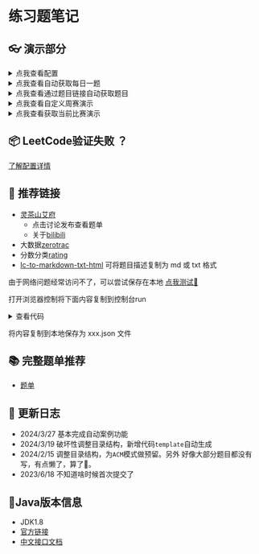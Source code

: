 # 练习题笔记



## 👓 演示部分

<details>
  <summary>点我查看配置</summary>
  <img src="https://camo.githubusercontent.com/1c1990223d48e17dacbcc99d497732671a5128a6b7ed0cc5dc54177d575f25eb/68747470733a2f2f692e706f7374696d672e63632f577a3534787832572f636f6e6669672e706e67" alt="config"/>
</details>



<details>
  <summary>点我查看自动获取每日一题</summary>
  <img src="https://camo.githubusercontent.com/918f5eb9772584a6ff3fbdfc8c92be86bdf218f55764edeadbe470412721fa78/68747470733a2f2f692e706f7374696d672e63632f477437703676586b2f6175746f2d6e6578742e676966" alt="每日一题演示"/>
</details>



<details>
  <summary>点我查看通过题目链接自动获取题目</summary>
  <img src="https://camo.githubusercontent.com/ed5680ea5f6865eb8c83559329d807ee7549076ac544b5a47c3cac17e206a094/68747470733a2f2f692e706f7374696d672e63632f4b5951394d7a6a312f637573746f6d2d70726f626c656d732e676966" alt="自定义题目"/>
</details>


<details>
  <summary>点我查看自定义周赛演示</summary>
  <img src="https://camo.githubusercontent.com/caa119d57a6fc52687bc28c6a21ceeb930c1fb4a1b91c2911ef91f6cf9218c75/68747470733a2f2f692e706f7374696d672e63632f3532796a564b7a442f7765656b2d636f6e746573742e676966" alt="自定义比赛演示"/>
</details>


<details>
  <summary>点我查看获取当前比赛演示</summary>
  <img src="https://camo.githubusercontent.com/678790a59bd39447c8ea2a47470e678e199f45c9658aecdabfbbb0c0eaf50ab4/68747470733a2f2f692e706f7374696d672e63632f48784b35464a42382f6375727272656e742d636f6e746573742e676966" alt="当前比赛"/>
  由于当前没有任何比赛因此没有抓取
</details>




## 📦 LeetCode验证失败 ？


[了解配置详情](./main/java/code_generation/crwal/readme.md)


## 🚀 推荐链接

- [灵茶山艾府](https://leetcode.cn/u/endlesscheng/)
  - 点击讨论发布查看题单
  - 关于[bilibili](https://space.bilibili.com/206214)
- 大数据[zerotrac](https://zerotrac.github.io/leetcode_problem_rating/#/)
- 分数分类[rating](https://huxulm.github.io/lc-rating/)
- [lc-to-markdown-txt-html](https://greasyfork.org/scripts/491969/feedback) 可将题目描述复制为 md 或 txt 格式

由于网络问题经常访问不了，可以尝试保存在本地 [点我测试🚀](https://huxulm.github.io/lc-rating/)

打开浏览器控制将下面内容复制到控制台run





<details>
  <summary>查看代码</summary>
  <pre >
      <code class="language-javascript">
          const trs = document.querySelectorAll('table tbody tr')
          let ans = []
          Array.from(trs).forEach(tr=>{
          const tds = tr.querySelectorAll('td')
          const title = tds[2].querySelector('a').textContent
          const url = tds[2].querySelector('a').href
          const score = tds[3].querySelector('div').textContent
          // console.log(title,url,score)
            let obj = {
                title,
                score,
                url
              }
          ans.push(obj)
          })
          // console.log(ans)
          console.table(ans)
      </code>
  
  </pre>

</details>



将内容复制到本地保存为 xxx.json 文件


## 📚 完整题单推荐

- [题单](https://doocs.gitee.io/leetcode/tags.html)


## 📘 更新日志


- 2024/3/27 基本完成自动案例功能
- 2024/3/19 破坏性调整目录结构，新增代码`template`自动生成
- 2024/2/15 调整目录结构，为`ACM`模式做预留。另外 好像大部分题目都没有写，有点懒了，算了🤣。
- 2023/6/18 不知道啥时候首次提交了



## 👜Java版本信息

- JDK1.8
- [官方链接](https://leetcode.cn/)
- [中文接口文档](https://www.matools.com/api/java8)

